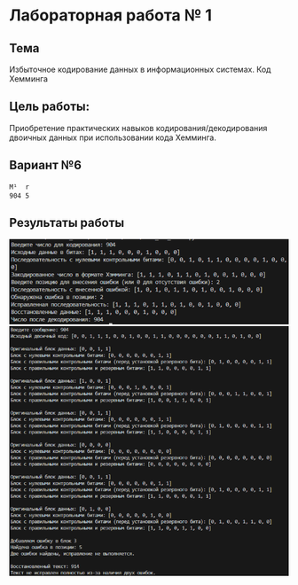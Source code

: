 # Лабораторная работа № 1

## Тема
Избыточное кодирование данных в информационных системах.
Код Хемминга

## Цель работы:
Приобретение практических навыков кодирования/декодирования двоичных данных при использовании кода Хемминга.

## Вариант №6
    М¹	r
	904	5


## Результаты работы
![Результат работы №1](../../images/image1_1.png)
![Результат работы №2](../../images/image1_2.png)